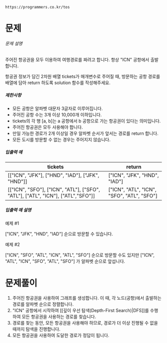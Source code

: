 `https://programmers.co.kr/tos`
# 문제
###### 문제 설명

주어진 항공권을 모두 이용하여 여행경로를 짜려고 합니다. 항상 "ICN" 공항에서 출발합니다.

항공권 정보가 담긴 2차원 배열 tickets가 매개변수로 주어질 때, 방문하는 공항 경로를 배열에 담아 return 하도록 solution 함수를 작성해주세요.

##### 제한사항

- 모든 공항은 알파벳 대문자 3글자로 이루어집니다.
- 주어진 공항 수는 3개 이상 10,000개 이하입니다.
- tickets의 각 행 [a, b]는 a 공항에서 b 공항으로 가는 항공권이 있다는 의미입니다.
- 주어진 항공권은 모두 사용해야 합니다.
- 만일 가능한 경로가 2개 이상일 경우 알파벳 순서가 앞서는 경로를 return 합니다.
- 모든 도시를 방문할 수 없는 경우는 주어지지 않습니다.

##### 입출력 예

|tickets|return|
|---|---|
|[["ICN", "JFK"], ["HND", "IAD"], ["JFK", "HND"]]|["ICN", "JFK", "HND", "IAD"]|
|[["ICN", "SFO"], ["ICN", "ATL"], ["SFO", "ATL"], ["ATL", "ICN"], ["ATL","SFO"]]|["ICN", "ATL", "ICN", "SFO", "ATL", "SFO"]|

##### 입출력 예 설명

예제 #1

["ICN", "JFK", "HND", "IAD"] 순으로 방문할 수 있습니다.

예제 #2

["ICN", "SFO", "ATL", "ICN", "ATL", "SFO"] 순으로 방문할 수도 있지만 ["ICN", "ATL", "ICN", "SFO", "ATL", "SFO"] 가 알파벳 순으로 앞섭니다.
# 문제풀이
1. 주어진 항공권을 사용하여 그래프를 생성합니다. 이 때, 각 노드(공항)에서 출발하는 경로를 알파벳 순으로 정렬합니다.
2. "ICN" 공항에서 시작하여 [[깊이 우선 탐색(Depth-First Search)|DFS]]를 수행하여 모든 항공권을 사용하는 경로를 찾습니다.
3. 경로를 찾는 동안, 모든 항공권을 사용해야 하므로, 경로가 더 이상 진행될 수 없을 때까지 탐색을 진행합니다.
4. 모든 항공권을 사용하여 도달한 경로가 정답이 됩니다.